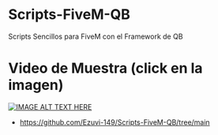 # Scripts-FiveM-QB
Scripts Sencillos para FiveM con el Framework de QB

# Video de Muestra (click en la imagen)

[![IMAGE ALT TEXT HERE](https://i.gyazo.com/29332ac4c1848012115ae31eddb30c03.jpg)](https://youtu.be/Mef7oBEFjAI)

- https://github.com/Ezuvi-149/Scripts-FiveM-QB/tree/main
